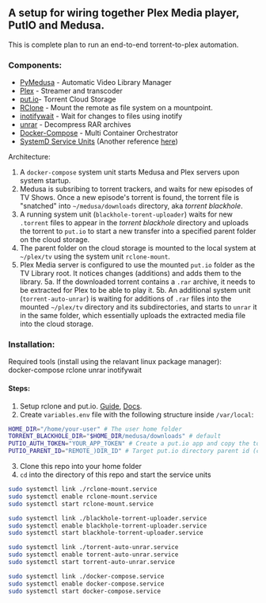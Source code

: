 ## A setup for wiring together Plex Media player, PutIO and Medusa.

This is complete plan to run an end-to-end torrent-to-plex automation.

### Components:
- [PyMedusa](https://github.com/pymedusa/Medusa) - Automatic Video Library Manager
- [Plex](https://www.plex.tv/) - Streamer and transcoder
- [put.io](https://put.io/)- Torrent Cloud Storage
- [RClone](https://rclone.org/) - Mount the remote as file system on a mountpoint.
- [inotifywait](https://linux.die.net/man/1/inotifywait) - Wait for changes to files using inotify
- [unrar](https://wiki.archlinux.org/index.php/rar#UNRAR) - Decompress RAR archives
- [Docker-Compose](https://docs.docker.com/compose/reference/overview/) - Multi Container Orchestrator
- [SystemD Service Units](https://www.freedesktop.org/software/systemd/man/systemd.service.html) (Another reference [here](https://www.digitalocean.com/community/tutorials/understanding-systemd-units-and-unit-files))

Architecture:
1. A `docker-compose` system unit starts Medusa and Plex servers upon system startup.
2. Medusa is subsribing to torrent trackers, and waits for new episodes of TV Shows. Once a new episode's torrent is found, the torrent file is "snatched" into `~/medusa/downloads` directory, aka _torrent blackhole_.
3. A running system unit (`blackhole-torent-uploader`) waits for new `.torrent` files to appear in the _torrent blackhole_ directory and uploads the torrent to `put.io` to start a new transfer into a specified parent folder on the cloud storage.
4. The parent folder on the cloud storage is mounted to the local system at `~/plex/tv` using the system unit `rclone-mount`.
5. Plex Media server is configured to use the mounted `put.io` folder as the TV Library root. It notices changes (additions) and adds them to the library.
5a. If the downloaded torrent contains a `.rar` archive, it needs to be extracted for Plex to be able to play it.
5b. An additional system unit (`torrent-auto-unrar`) is waiting for additions of `.rar` files into the mounted `~/plex/tv` directory and its subdirectories, and starts to `unrar` it in the same folder, which essentially uploads the extracted media file into the cloud storage.


### Installation:
Required tools (install using the relavant linux package manager):  
docker-compose
rclone
unrar
inotifywait

#### Steps:
1. Setup rclone and put.io. [Guide](https://help.put.io/en/articles/3480094-plex-rclone), [Docs](https://rclone.org/putio/).
2. Create `variables.env` file with the following structure inside `/var/local`:
```sh
HOME_DIR="/home/your-user" # The user home folder
TORRENT_BLACKHOLE_DIR="$HOME_DIR/medusa/downloads" # default
PUTIO_AUTH_TOKEN="YOUR_APP_TOKEN" # Create a put.io app and copy the token here
PUTIO_PARENT_ID="REMOTE_)DIR_ID" # Target put.io directory parent id (can be copied from the url)
```
3. Clone this repo into your home folder
4. `cd` into the directory of this repo and start the service units

```bash
sudo systemctl link ./rclone-mount.service
sudo systemctl enable rclone-mount.service
sudo systemctl start rclone-mount.service

sudo systemctl link ./blackhole-torrent-uploader.service
sudo systemctl enable blackhole-torrent-uploader.service
sudo systemctl start blackhole-torrent-uploader.service

sudo systemctl link ./torrent-auto-unrar.service
sudo systemctl enable torrent-auto-unrar.service
sudo systemctl start torrent-auto-unrar.service

sudo systemctl link ./docker-compose.service
sudo systemctl enable docker-compose.service
sudo systemctl start docker-compose.service
```